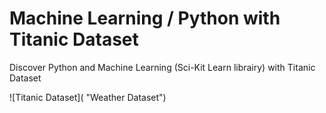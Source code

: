 # Machine Learning / Python with Titanic Dataset

Discover Python and Machine Learning (Sci-Kit Learn librairy) with Titanic Dataset

![Titanic Dataset]( "Weather Dataset")
